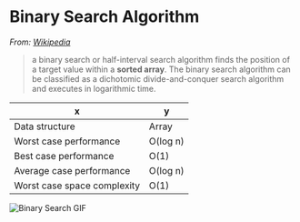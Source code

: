 # Binary Search Algorithm

*From: [Wikipedia](https://en.wikipedia.org/wiki/Binary_search_algorithm)*
> a binary search or half-interval search algorithm finds the position of a target value within a **sorted array**. The binary search algorithm can be classified as a dichotomic divide-and-conquer search algorithm and executes in logarithmic time.


x                           | y
----------------------------|---------
Data structure              | Array
Worst case performance      | O(log n)
Best case performance       | O(1)
Average case performance    | O(log n)
Worst case space complexity | O(1)


![Binary Search GIF](http://darcy.rsgc.on.ca/ACES/ICS3U/images/BinarySearchAnimation.gif)
